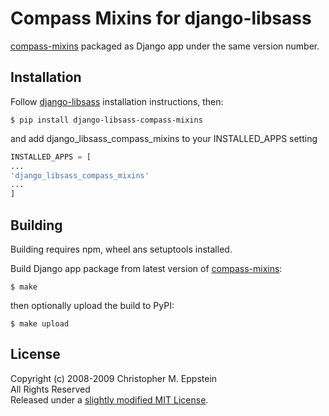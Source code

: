 # Compass Mixins for django-libsass
[compass-mixins](https://github.com/Igosuki/compass-mixins) packaged as Django app under the same version number.

## Installation
Follow [django-libsass](https://github.com/Igosuki/compass-mixins) installation instructions, then:
```
$ pip install django-libsass-compass-mixins
```
and add django_libsass_compass_mixins to your INSTALLED_APPS setting

```python
INSTALLED_APPS = [
...
'django_libsass_compass_mixins'
...
]
```

## Building
Building requires npm, wheel ans setuptools installed.

Build Django app package from latest version of [compass-mixins](https://www.npmjs.com/package/compass-mixins):
```
$ make
```
then optionally upload the build to PyPI:
```
$ make upload
```

## License
Copyright (c) 2008-2009 Christopher M. Eppstein<br/>
All Rights Reserved<br/>
Released under a [slightly modified MIT License](https://github.com/Compass/compass/blob/stable/LICENSE.markdown).
